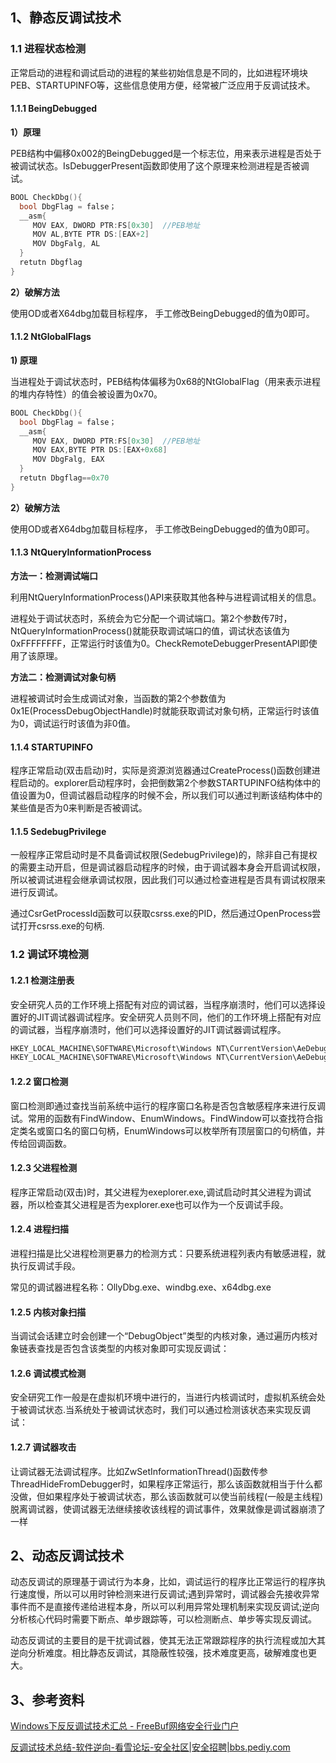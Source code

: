 ## 1、静态反调试技术



### 1.1 进程状态检测

正常启动的进程和调试启动的进程的某些初始信息是不同的，比如进程环境块PEB、STARTUPINFO等，这些信息使用方便，经常被广泛应用于反调试技术。

#### **1.1.1 BeingDebugged**

**1）原理**

PEB结构中偏移0x002的BeingDebugged是一个标志位，用来表示进程是否处于被调试状态。IsDebuggerPresent函数即使用了这个原理来检测进程是否被调试。

```c++
BOOL CheckDbg(){
  bool DbgFlag = false；
  __asm{
     MOV EAX, DWORD PTR:FS[0x30]  //PEB地址
     MOV AL,BYTE PTR DS:[EAX+2]
     MOV DbgFalg, AL
  }
  retutn Dbgflag
}
```

**2）破解方法**

使用OD或者X64dbg加载目标程序， 手工修改BeingDebugged的值为0即可。



#### 1.1.2 **NtGlobalFlags**

**1) 原理**

当进程处于调试状态时，PEB结构体偏移为0x68的NtGlobalFlag（用来表示进程的堆内存特性）的值会被设置为0x70。

```c++
BOOL CheckDbg(){
  bool DbgFlag = false；
  __asm{
     MOV EAX, DWORD PTR:FS[0x30]  //PEB地址
     MOV EAX,BYTE PTR DS:[EAX+0x68]
     MOV DbgFalg, EAX
  }
  retutn Dbgflag==0x70
}
```

**2）破解方法**

使用OD或者X64dbg加载目标程序， 手工修改BeingDebugged的值为0即可。



#### 1.1.3 **NtQueryInformationProcess**

**方法一：检测调试端口**

利用NtQueryInformationProcess()API来获取其他各种与进程调试相关的信息。

进程处于调试状态时，系统会为它分配一个调试端口。第2个参数传7时，NtQueryInformationProcess()就能获取调试端口的值，调试状态该值为0xFFFFFFFF，正常运行时该值为0。CheckRemoteDebuggerPresentAPI即使用了该原理。

**方法二：检测调试对象句柄**

进程被调试时会生成调试对象，当函数的第2个参数值为0x1E(ProcessDebugObjectHandle)时就能获取调试对象句柄，正常运行时该值为0，调试运行时该值为非0值。





#### 1.1.4 STARTUPINFO

程序正常启动(双击启动)时，实际是资源浏览器通过CreateProcess()函数创建进程启动的。explorer启动程序时，会把倒数第2个参数STARTUPINFO结构体中的值设置为0，但调试器启动程序的时候不会，所以我们可以通过判断该结构体中的某些值是否为0来判断是否被调试。





#### 1.1.5  SedebugPrivilege

一般程序正常启动时是不具备调试权限(SedebugPrivilege)的，除非自己有提权的需要主动开启，但是调试器启动程序的时候，由于调试器本身会开启调试权限，所以被调试进程会继承调试权限，因此我们可以通过检查进程是否具有调试权限来进行反调试。

通过CsrGetProcessId函数可以获取csrss.exe的PID，然后通过OpenProcess尝试打开csrss.exe的句柄.





### 1.2 调试环境检测

#### 1.2.1 检测注册表

安全研究人员的工作环境上搭配有对应的调试器，当程序崩溃时，他们可以选择设置好的JIT调试器调试程序。安全研究人员则不同，他们的工作环境上搭配有对应的调试器，当程序崩溃时，他们可以选择设置好的JIT调试器调试程序。

```c++
HKEY_LOCAL_MACHINE\SOFTWARE\Microsoft\Windows NT\CurrentVersion\AeDebug\
HKEY_LOCAL_MACHINE\SOFTWARE\Microsoft\Windows NT\CurrentVersion\AeDebug\
```

#### 1.2.2  窗口检测

窗口检测即通过查找当前系统中运行的程序窗口名称是否包含敏感程序来进行反调试。常用的函数有FindWindow、EnumWindows。FindWindow可以查找符合指定类名或窗口名的窗口句柄，EnumWindows可以枚举所有顶层窗口的句柄值，并传给回调函数。



#### 1.2.3 父进程检测

程序正常启动(双击)时，其父进程为exeplorer.exe,调试启动时其父进程为调试器，所以检查其父进程是否为explorer.exe也可以作为一个反调试手段。

#### 1.2.4 进程扫描

进程扫描是比父进程检测更暴力的检测方式：只要系统进程列表内有敏感进程，就执行反调试手段。

常见的调试器进程名称：OllyDbg.exe、windbg.exe、x64dbg.exe

#### 1.2.5  内核对象扫描

当调试会话建立时会创建一个“DebugObject”类型的内核对象，通过遍历内核对象链表查找是否包含该类型的内核对象即可实现反调试：



#### 1.2.6 调试模式检测

安全研究工作一般是在虚拟机环境中进行的，当进行内核调试时，虚拟机系统会处于被调试状态.当系统处于被调试状态时，我们可以通过检测该状态来实现反调试：



#### 1.2.7 调试器攻击

让调试器无法调试程序。比如ZwSetInformationThread()函数传参ThreadHideFromDebugger时，如果程序正常运行，那么该函数就相当于什么都没做，但如果程序处于被调试状态，那么该函数就可以使当前线程(一般是主线程)脱离调试器，使调试器无法继续接收该线程的调试事件，效果就像是调试器崩溃了一样



## 2、动态反调试技术

动态反调试的原理基于调试行为本身，比如，调试运行的程序比正常运行的程序执行速度慢，所以可以用时钟检测来进行反调试;遇到异常时，调试器会先接收异常事件而不是直接传递给进程本身，所以可以利用异常处理机制来实现反调试;逆向分析核心代码时需要下断点、单步跟踪等，可以检测断点、单步等实现反调试。

动态反调试的主要目的是干扰调试器，使其无法正常跟踪程序的执行流程或加大其逆向分析难度。相比静态反调试，其隐蔽性较强，技术难度更高，破解难度也更大。





## 3、参考资料

[Windows下反反调试技术汇总 - FreeBuf网络安全行业门户](https://www.freebuf.com/articles/others-articles/181085.html)

[反调试技术总结-软件逆向-看雪论坛-安全社区|安全招聘|bbs.pediy.com](https://bbs.pediy.com/thread-225740.htm)

